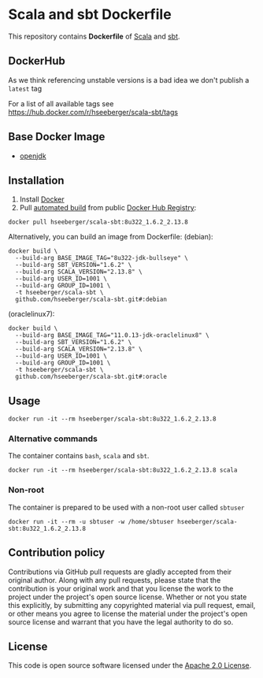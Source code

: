 # Scala and sbt Dockerfile

This repository contains **Dockerfile** of [Scala](http://www.scala-lang.org) and [sbt](http://www.scala-sbt.org).


## DockerHub

As we think referencing unstable versions is a bad idea we don't publish a `latest` tag

For a list of all available tags see https://hub.docker.com/r/hseeberger/scala-sbt/tags

## Base Docker Image ##

* [openjdk](https://hub.docker.com/_/openjdk)


## Installation ##

1. Install [Docker](https://www.docker.com)
2. Pull [automated build](https://hub.docker.com/r/hseeberger/scala-sbt/) from public [Docker Hub Registry](https://registry.hub.docker.com):
```
docker pull hseeberger/scala-sbt:8u322_1.6.2_2.13.8
```
Alternatively, you can build an image from Dockerfile:
(debian):
```
docker build \
  --build-arg BASE_IMAGE_TAG="8u322-jdk-bullseye" \
  --build-arg SBT_VERSION="1.6.2" \
  --build-arg SCALA_VERSION="2.13.8" \
  --build-arg USER_ID=1001 \
  --build-arg GROUP_ID=1001 \
  -t hseeberger/scala-sbt \
  github.com/hseeberger/scala-sbt.git#:debian
```
(oraclelinux7):
```
docker build \
  --build-arg BASE_IMAGE_TAG="11.0.13-jdk-oraclelinux8" \
  --build-arg SBT_VERSION="1.6.2" \
  --build-arg SCALA_VERSION="2.13.8" \
  --build-arg USER_ID=1001 \
  --build-arg GROUP_ID=1001 \
  -t hseeberger/scala-sbt \
  github.com/hseeberger/scala-sbt.git#:oracle
```

## Usage ##

```
docker run -it --rm hseeberger/scala-sbt:8u322_1.6.2_2.13.8
```

### Alternative commands ###
The container contains `bash`, `scala` and `sbt`.

```
docker run -it --rm hseeberger/scala-sbt:8u322_1.6.2_2.13.8 scala
```

### Non-root ###
The container is prepared to be used with a non-root user called `sbtuser`

```
docker run -it --rm -u sbtuser -w /home/sbtuser hseeberger/scala-sbt:8u322_1.6.2_2.13.8
```

## Contribution policy ##

Contributions via GitHub pull requests are gladly accepted from their original author. Along with any pull requests, please state that the contribution is your original work and that you license the work to the project under the project's open source license. Whether or not you state this explicitly, by submitting any copyrighted material via pull request, email, or other means you agree to license the material under the project's open source license and warrant that you have the legal authority to do so.


## License ##

This code is open source software licensed under the [Apache 2.0 License]("http://www.apache.org/licenses/LICENSE-2.0.html").
